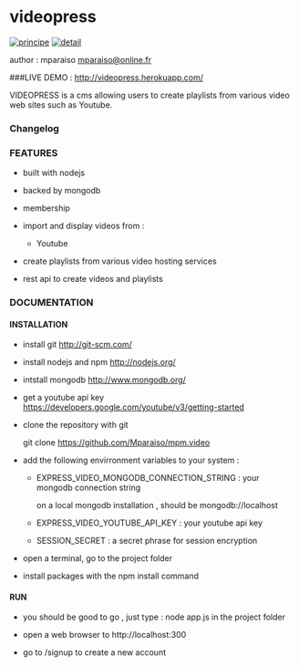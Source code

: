videopress
=========

[![principe](http://aikah.online.fr/cdn/videopress/principe.png)](http://videopress.herokuapp.com/) [![detail](http://aikah.online.fr/cdn/videopress/detail.png)](http://videopress.herokuapp.com/video/53be064a585e54b00036147a)

author : mparaiso <mparaiso@online.fr>

###LIVE DEMO : http://videopress.herokuapp.com/

VIDEOPRESS is a cms allowing users to create playlists from various video web sites such as Youtube. 

### Changelog

### FEATURES

- built with nodejs

- backed by mongodb

- membership

- import and display videos from : 
	- Youtube

- create playlists from various video hosting services

- rest api to create videos and playlists

### DOCUMENTATION

#### INSTALLATION

- install git http://git-scm.com/

- install nodejs and npm http://nodejs.org/

- intstall mongodb http://www.mongodb.org/

- get a youtube api key https://developers.google.com/youtube/v3/getting-started

- clone the repository with git

	git clone https://github.com/Mparaiso/mpm.video

- add the following envirronment variables to your system : 

	- EXPRESS_VIDEO_MONGODB_CONNECTION_STRING : your mongodb connection string
	  
	  on a local mongodb installation , should be  mongodb://localhost

	- EXPRESS_VIDEO_YOUTUBE_API_KEY : your youtube api key 

	- SESSION_SECRET : a secret phrase for session encryption

- open a terminal, go to the project folder

- install packages with the npm install command

#### RUN

- you should be good to go , just type : node app.js in the project folder

- open a web browser to http://localhost:300

- go to /signup to create a new account



	



